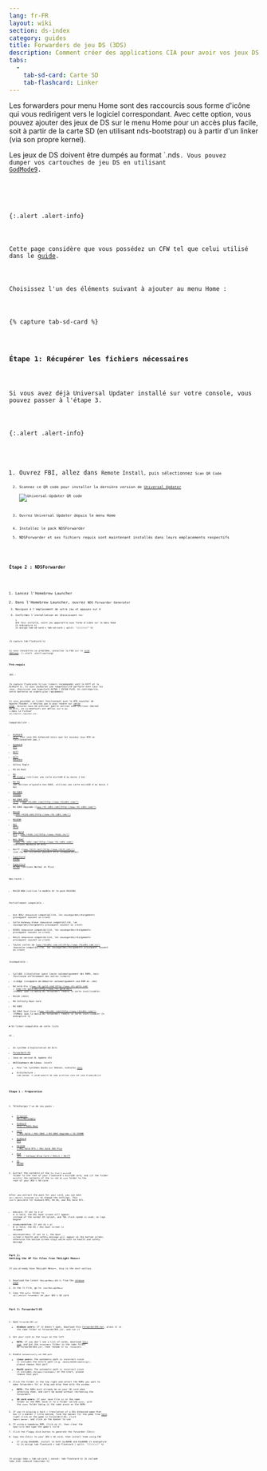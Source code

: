 ```yaml
---
lang: fr-FR
layout: wiki
section: ds-index
category: guides
title: Forwarders de jeu DS (3DS)
description: Comment créer des applications CIA pour avoir vos jeux DS dans le menu d'accueil de votre 3DS
tabs:
  - 
    tab-sd-card: Carte SD
    tab-flashcard: Linker
---
```


Les forwarders pour menu Home sont des raccourcis sous forme d'icône qui vous redirigent vers le logiciel correspondant. Avec cette option, vous pouvez ajouter des jeux de DS sur le menu Home pour un accès plus facile, soit à partir de la carte SD (en utilisant nds-bootstrap) ou à partir d'un linker (via son propre kernel).

Les jeux de DS doivent être dumpés au format `.nds<code>. Vous pouvez dumper vos cartouches de jeu DS en utilisant <a href="https://3ds.hacks.guide/dumping-titles-and-game-cartridges#dumping-a-game-cartridge">GodMode9</a>.
</p>

<p spaces-before="0">{:.alert .alert-info}</p>

<p spaces-before="0">Cette page considère que vous possédez un CFW tel que celui utilisé dans le <a href="https://3ds.hacks.guide">guide</a>.</p>

<p spaces-before="0">Choisissez l'un des éléments suivant à ajouter au menu Home :</p>

<p spaces-before="0">{% capture tab-sd-card %}</p>

<h3 spaces-before="0">Étape 1: Récupérer les fichiers nécessaires</h3>

<p spaces-before="0">Si vous avez déjà Universal Updater installé sur votre console, vous pouvez passer à l'étape 3.
</p>

<p spaces-before="0">{:.alert .alert-info}</p>

<ol start="1">
<li>Ouvrez FBI, allez dans <code>Remote Install<code>, puis sélectionnez <code>Scan QR Code<code></li>
<li><p spaces-before="0">Scannez ce QR code pour installer la dernière version de <a href="https://github.com/Universal-Team/Universal-Updater">Universal Updater</a><br>
<img src="https://db.universal-team.net/assets/images/qr/universal-updater.cia.png" alt="Universal-Updater QR code" /></p></li>
<li><p spaces-before="0">Ouvrez Universal Updater depuis le menu Home</p></li>
<li>Installez le pack NDSForwarder</li>
<li>NDSForwarder et ses fichiers requis sont maintenant installés dans leurs emplacements respectifs</li>
</ol>

<h3 spaces-before="0">Étape 2 : NDSForwarder</h3>

<ol start="1">
<li>Lancez l'Homebrew Launcher</li>
<li>Dans l'Homebrew Launcher, ouvrez <code>NDS Forwarder Generator<code></li>
<li>Naviguez à l'emplacement de votre jeu et appuyez sur <kbd class="face">A</kbd></li>
<li>Confirmez l'installation en choisissant <code>Yes`</li>
1
Une fois installé, votre jeu apparaîtra sous forme d'icône sur le menu Home
{% endcapture %}
{% assign tab-sd-card = tab-sd-card | split: "////////" %}</ol>

{% capture tab-flashcard %}

Si vous rencontrez un problème, consultez la FAQ sur le [site GBAtemp](https://gbatemp.net/threads/nds-forwarder-cias-for-your-home-menu.426174/).
{:.alert .alert-warning}

### Pré-requis

3DS :

{% capture flashcards %}
Les linkers recommandés sont le DSTT et le Acekard 2i. Si vous souhaitez une compatibilité parfaite avec tous les jeux, choisissez une SuperCard DSTWO / DSTWO PLUS. En contrepartie, votre batterie se videra plus rapidement.

Si vous possédez un linker fonctionnant avec le NTR Launcher de Apache Thunder, n'hésitez pas à vous rendre sur [cette page](https://gbatemp.net/threads/nds-forwarder-cias-for-your-home-menu.426174/). Assurez-vous de préciser quelle version vous utilisez (Normal ou Alt), et si `RESETSLOT1` est défini sur `0` ou `1` dans le fichier `sd:/nds/ntr_launcher.ini`.

Compatibilité :
- [Acekard 2(i)](http://www.nds-card.com/ProShow.asp?ProID=160) (Les jeux DSi-Enhanced ainsi que les nouveux jeux NTR ne fonctionneront pas.)
- [Acekard RPG](http://wiki.gbatemp.net/wiki/Acekard_RPG)
- [DSTT](http://www.nds-card.com/ProShow.asp?ProID=157)
- [DSTT Advance](http://kaze-tado.way-nifty.com/moo/images/2008/11/19/200811202.jpg)
- Galaxy Eagle
- M3 DS Real
- [M3 DS Simply](https://farm2.static.flickr.com/1333/752793411_d91b182eb7.jpg) (utilisez une carte microSD d'au moins 2 Go)
- [R4 DS](http://www.nds-card.com/ProShow.asp?ProID=141) (en version originale non-SDHC, utilisez une carte microSD d'au moins 2 Go)
- [R4 SDHC Snoopy](http://www.nds-card.com/ProShow.asp?ProID=567)
- [R4 SDHC RTS LITE](http://www.nds-card.com/ProShow.asp?ProID=450) ([www.r4isdhc.com](http://www.r4isdhc.com/))
- R4 SDHC Upgrade ([www.r4i-sdhc.com](http://www.r4i-sdhc.com/))
- [R4i3D](http://www.3ds-cart.com/en/other-flashcarts/35-r4i3d-revolution-cart-for-3ds-dsi-dsl-ds.html) ([www.r4i3d.com](http://www.r4i-sdhc.com/))
- [R4iDSN](http://3ds-flashcard.com/home/28-r4idsn-3ds.html)
- [R4i Gold](http://www.nds-card.com/ProShow.asp?ProID=330)
- [R4i Gold RTS](http://www.nds-card.com/ProShow.asp?ProID=149) ([www.r4ids.cn](http://www.r4ids.cn/))
- [R4i-SDHC](http://www.nds-card.com/ProShow.asp?ProID=146) ([www.r4i-sdhc.com](http://www.r4i-sdhc.com)) (versions Normale et RTS)
- R4iTT ([www.r4itt.net](http://www.r4itt.net/)) (Les cartes violettes peuvent être incompatibles)
- [SuperCard DSONE](http://wiki.gbatemp.net/wiki/SuperCard_DSONEi)
- [SuperCard DSTWO](http://www.nds-card.com/ProShow.asp?ProID=135) (versions Normal et Plus)

Non testé :
- R4i3D NEW (utilise le modèle et le pack R4iDSN)

Partiellement compatible :
- Ace 3DS+ (mauvaise compatibilité, les sauvegardes/chargements provoquent souvent un crash)
- Carte Gateway bleue (mauvaise compatibilité, les sauvegardes/chargements provoquent souvent un crash)
- EX4DS (mauvaise compatibilité, les sauvegardes/chargements provoquent souvent un crash)
- R4iLS (mauvaise compatibilité, les sauvegardes/chargements provoquent souvent un crash)
- Toutes cartes de [www.r4isdhc.com.cn](http://www.r4isdhc.com.cn/) (mauvaise compatibilité, les sauvegardes/chargements provoquent souvent un crash)

Incompatible :
- CycloDS (i)Evolution (peut lancer automatiquement des ROMs, mais fonctionne différemment des autres linkers)
- (i)Edge (incapable de démarrer automatiquement une ROM en .nds)
- R4 Gold Pro ([www.r4i-gold.com](http://www.r4i-gold.com) / [www.r4i-gold.me](http://www.r4i-gold.me)) (YSMenu (pas la manip du forwarder) rendra la carte inutilisable)
- R4i3D (2012)
- R4 Infinity Dual Core
- R4 SDHC
- R4 SDHC Dual-Core ([www.r4isdhc.com](http://www.r4isdhc.com/)) (YSMenu (pas la manip du forwarder) rendra la carte inutilisable)
{% endcapture %}

<details>
    <summary>Un linker compatible de cette liste</summary>
    <div class="details-content">
        {{ flashcards | markdownify }}
    </div>
</details>

PC :
- Un système d'exploitation 64 bits
- [Forwarder3-DS](https://www.dropbox.com/s/b9de5ii6vm3dxfn/Forwarder3DS-v2.9.6.zip?dl=0)
- Java en version 8, Update 251
- **Utilisateurs de Linux:** JavaFX
   - Pour les systèmes basés sur Debian, exécutez [ceci](https://gist.githubusercontent.com/puntillol59/7532b6583380baca236dcaf2d8f75b5c/raw/e8b9d193f8b24de941160c7292ec0bb3b997e98e/main.sh)
   - Architecture : `sudo pacman -S java8-openjfx && sudo archlinux-java set java-8-openjdk/jre`

### Étape 1 : Préparation
1. Téléchargez l'un de ces packs :
   - [Original R4 / M3 Simply](https://www.dropbox.com/s/juxzri7h8bttunh/DS%20Game%20Forwarder%20pack%20%28Original%20R4%2C%20M3%20Simply%29.7z?dl=0)
   - [Acekard 2(i) / M3DS Real](https://www.dropbox.com/s/5elogf885sd62hu/DS%20Game%20Forwarder%20pack%20%28M3DS%20Real%29.7z?dl=0)
   - [DSTT / R4i Gold / R4i-SDHC / R4 SDHC Upgrade / SC DSONE](https://www.dropbox.com/s/xxfmvikwmnvsu63/DS%20Game%20Forwarder%20pack%20%28DSTT%2C%20R4i%20Gold%2C%20R4i-SDHC%2C%20SC%20DSONE%29.7z?dl=0)
   - [Acekard RPG](https://drive.google.com/file/d/0B2_1xHkEp2_6OHVuZEJwU1BKbEU/view?usp=sharing)
   - [R4iDSN / R4i Gold RTS / R4i Gold 3DS Plus](https://www.dropbox.com/s/j8nquh073k9y0h7/DS%20Game%20Forwarder%20pack%20%28R4iDSN%2C%20R4i%20Gold%20RTS%29.7z?dl=0)
   - [Ace 3DS+ / Gateway Blue Card / R4iLS / R4iTT](https://www.dropbox.com/s/fd7dzhn8burcq02/DS%20Game%20Forwarder%20pack%20%28Ace3DS%2C%20GW%20Blue%20Card%2C%20R4iTT%29.7z?dl=0)
   - [SC DSTWO](https://www.dropbox.com/s/pyyg0vq8b0nmhqd/DS%20Game%20Forwarder%20pack%20%28SC%20DSTWO%29.7z?dl=0)

1. Extract the contents of the `for Slot-1 microSD` folder to the root of your flashcard's microSD card, and (if the folder exists) the contents of the `for 3DS SD card` folder to the root of your 3DS's SD card.

After you extract the pack for your card, you can edit `sd:/_nds/ntr_forwarder.ini` to change the settings. This isn't possible for Acekard RPG, R4 DS, and R4i Gold RTS.
- `NTRCLOCK`: If set to `0` or <kbd class="face">A</kbd> is held, the DSi boot screen will appear instead of the normal DS splash, and TWL clock speed is used, so lags begone
- `DISABLEANIMATION`: If set to `1` or <kbd class="face">B</kbd> is held, the DS / DSi boot screen is skipped
- `HEALTHSAFETYMSG`: If set to `1`, the boot screen's health and safety message will appear on the bottom screen, otherwise the bottom screen stays white with no health and safety message

### Part 2: Getting the AP fix files from TWiLight Menu++
If you already have TWiLight Menu++, skip to the next section.
1. Download the latest `TWiLightMenu-3DS.7z` from the [release page](https://github.com/DS-Homebrew/TWiLightMenu/releases)
1. In the 7z file, go to `_nds/TWiLightMenu/`
1. Copy the `apfix` folder to `sd:/_nds/ntr-forwarder/` on your 3DS's SD card

### Part 3: Forwarder3-DS
1. Open `Forwarder3DS.jar`
   - **Windows users:** If it doesn't open, download this [Forwarder3DS.bat](/assets/files/Forwarder3DS.bat), place it in the same folder as Forwarder3DS.jar, and run it
1. Set your card as the `Target` on the left
   - **NOTE:** If you don't see a list of cards, download [this zip](https://github.com/Olmectron/olmectron.github.io/archive/master.zip), and put the `forwarders` folder in the same folder as Forwarder3DS.jar, then rename it to `.forwarders`
1. Enable `Automatically set ROM path`
   - **Linux users:** The automatic path is incorrect since it includes the entire path (e.g. `/media/$USER/something/`), please remove that part
   - **MacOS users:** The automatic path is incorrect since it includes `/Volumes/(cardname)/` at the start, please remove that part
1. Click the folder in the top right and select the ROMs you want to make forwarders for or drag and drop them onto the window
   - **NOTE:** The ROMs must already be on your SD card when selecting them, and can't be moved without recreating the forwarders
   - **SD card users:** If your save file is in the same folder as the ROM, move it to a folder called `saves`, with the `saves` folder being in the same place as the ROMs
1. If you're playing a hack / translation of a DSi-Enhanced game that has it's banner / title edited, find the banner for the game from [here](https://www.dropbox.com/sh/igr47pr0q5bh4p5/AAA9Dy8VOGfBLUA6KdLDSDW-a?dl=0), right click on the game in Forwarder3-DS, click `Import banner`, and click on the banner to use
1. If using a homebrew ROM, click on it, then clear the `Game title` and type the game's title
1. Click the floppy disk button to generate the forwarder CIA(s)
1. Copy the CIA(s) to your 3DS's SD card, then install them using FBI
   - If using EmuNAND, install to both SysNAND and EmuNAND
{% endcapture %}
{% assign tab-flashcard = tab-flashcard | split: "////////" %}

{% assign tabs = tab-sd-card | concat: tab-flashcard %}
{% include tabs.html index=0 tabs=tabs %}